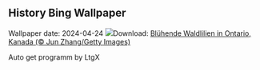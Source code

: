 ## History Bing Wallpaper
Wallpaper date: 2024-04-24
![](https://www.bing.com/th?id=OHR.TrilliumOntario_DE-DE6034423661_UHD.jpg&w=1000)Download: [Blühende Waldlilien in Ontario, Kanada (© Jun Zhang/Getty Images)](https://www.bing.com/th?id=OHR.TrilliumOntario_DE-DE6034423661_UHD.jpg)

Auto get programm by LtgX
